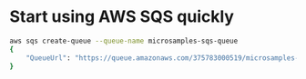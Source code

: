 # Start using AWS SQS quickly

```bash
aws sqs create-queue --queue-name microsamples-sqs-queue
{
    "QueueUrl": "https://queue.amazonaws.com/375783000519/microsamples-sqs-queue"
}
```
